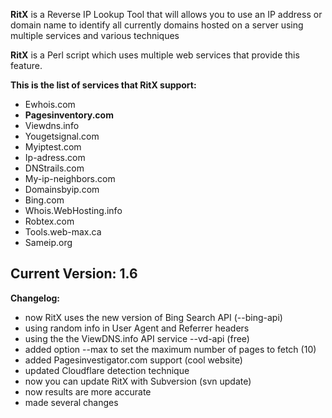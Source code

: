 **RitX** is a Reverse IP Lookup Tool that will allows you to use an IP address or domain name to identify all currently domains hosted on a server using multiple services and various techniques

**RitX** is a Perl script which uses multiple web services that provide this feature.

**This is the list of services that RitX support:**
  * Ewhois.com
  * **Pagesinventory.com**
  * Viewdns.info
  * Yougetsignal.com
  * Myiptest.com
  * Ip-adress.com
  * DNStrails.com
  * My-ip-neighbors.com
  * Domainsbyip.com
  * Bing.com
  * Whois.WebHosting.info
  * Robtex.com
  * Tools.web-max.ca
  * Sameip.org


## Current Version: **1.6** ##

**Changelog:**
  * now RitX uses the new version of Bing Search API (--bing-api)
  * using random info in User Agent and Referrer headers
  * using the the ViewDNS.info API service --vd-api (free)
  * added option --max to set the maximum number of pages to fetch (10)
  * added Pagesinvestigator.com support (cool website)
  * updated Cloudflare detection technique
  * now you can update RitX with Subversion (svn update)
  * now results are more accurate
  * made several changes